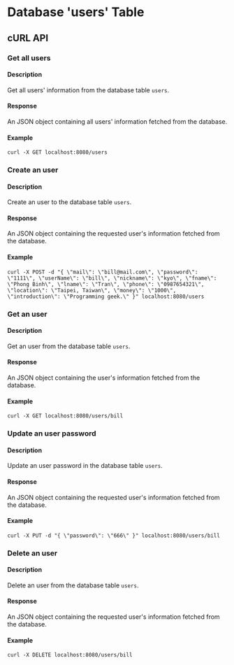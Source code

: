 # Database 'users' Table
## cURL API
### Get all users
#### Description
Get all users' information from the database table `users`.
#### Response
An JSON object containing all users' information fetched from the database.
#### Example
`curl -X GET localhost:8080/users`

### Create an user
#### Description
Create an user to the database table `users`.
#### Response
An JSON object containing the requested user's information fetched from the database.
#### Example
`curl -X POST -d "{ \"mail\": \"bill@mail.com\", \"password\": \"1111\", \"userName\": \"bill\", \"nickname\": \"kyo\", \"fname\": \"Phong Binh\", \"lname\": \"Tran\", \"phone\": \"0987654321\", \"location\": \"Taipei, Taiwan\", \"money\": \"1000\", \"introduction\": \"Programming geek.\" }" localhost:8080/users`

### Get an user
#### Description
Get an user from the database table `users`.
#### Response
An JSON object containing the user's information fetched from the database.
#### Example
`curl -X GET localhost:8080/users/bill`

### Update an user password
#### Description
Update an user password in the database table `users`.
#### Response
An JSON object containing the requested user's information fetched from the database.
#### Example
`curl -X PUT -d "{ \"password\": \"666\" }" localhost:8080/users/bill`

### Delete an user
#### Description
Delete an user from the database table `users`.
#### Response
An JSON object containing the requested user's information fetched from the database.
#### Example
`curl -X DELETE localhost:8080/users/bill`